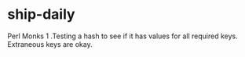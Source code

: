 # ship-daily

Perl Monks
1 .Testing a hash to see if it has values for all required keys. Extraneous keys are okay.
